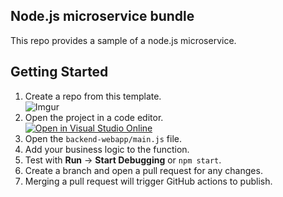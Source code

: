 ## Node.js microservice bundle

This repo provides a sample of a node.js microservice.

## Getting Started

1. Create a repo from this template.  
    ![Imgur](https://imgur.com/RN540mc)
2. Open the project in a code editor.  
    [![Open in Visual Studio Online](https://img.shields.io/endpoint?style=social&url=https%3A%2F%2Faka.ms%2Fvso-badge)](https://online.visualstudio.com/environments/new?name=Nodejs%20Microservice&repo=jeffhollan/nodejs-microservice)
3. Open the `backend-webapp/main.js` file.
4. Add your business logic to the function.
5. Test with **Run** -> **Start Debugging** or `npm start`.
6. Create a branch and open a pull request for any changes.
7. Merging a pull request will trigger GitHub actions to publish.